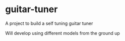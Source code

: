 # guitar-tuner
A project to build a self tuning guitar tuner

Will develop using different models from the ground up
